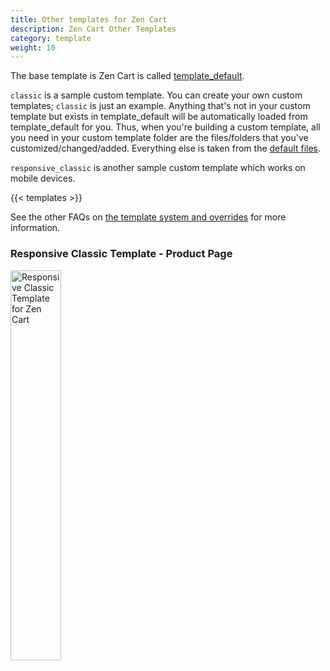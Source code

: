```yaml
---
title: Other templates for Zen Cart
description: Zen Cart Other Templates 
category: template
weight: 10
---
```


The base template is Zen Cart is called [template_default](/user/template/template_default). 

`classic` is a sample custom template. You can create your own custom templates;  `classic` is just an example. Anything that's not in your custom template but exists in template_default will be automatically loaded from template_default for you. Thus, when you're building a custom template, all you need in your custom template folder are the files/folders that you've customized/changed/added. Everything else is taken from the [default files](/user/first_steps/overrides/#default-files). 

`responsive_classic` is another sample custom template which works on mobile devices. 

{{< templates >}}

See the other FAQs on [the template system and overrides](/user/template) for more information.

### Responsive Classic Template - Product Page 
<img src="/images/responsive_classic_full.png" alt="Responsive Classic Template for Zen Cart" width="40%" />

